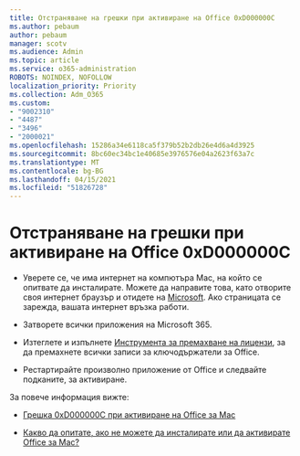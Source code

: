 ```yaml
---
title: Отстраняване на грешки при активиране на Office 0xD000000C
ms.author: pebaum
author: pebaum
manager: scotv
ms.audience: Admin
ms.topic: article
ms.service: o365-administration
ROBOTS: NOINDEX, NOFOLLOW
localization_priority: Priority
ms.collection: Adm_O365
ms.custom:
- "9002310"
- "4487"
- "3496"
- "2000021"
ms.openlocfilehash: 15286a34e6118ca5f379b52b2db26e4d6a4d3925
ms.sourcegitcommit: 8bc60ec34bc1e40685e3976576e04a2623f63a7c
ms.translationtype: MT
ms.contentlocale: bg-BG
ms.lasthandoff: 04/15/2021
ms.locfileid: "51826728"
---
```

# <a name="resolve-office-activation-error-0xd000000c"></a>Отстраняване на грешки при активиране на Office 0xD000000C

- Уверете се, че има интернет на компютъра Mac, на който се опитвате да инсталирате. Можете да направите това, като отворите своя интернет браузър и отидете на [Microsoft](https://www.microsoft.com). Ако страницата се зарежда, вашата интернет връзка работи.

- Затворете всички приложения на Microsoft 365.

- Изтеглете и изпълнете [Инструмента за премахване на лицензи](https://go.microsoft.com/fwlink/?linkid=849815), за да премахнете всички записи за ключодържатели за Office.

- Рестартирайте произволно приложение от Office и следвайте подканите, за активиране.

За повече информация вижте:

- [Грешка 0xD000000C при активиране на Office за Mac](https://support.office.com/article/error-0xd000000c-when-activating-office-for-mac-da865931-4658-4829-ba2d-8133390c6d25)

- [Какво да опитате, ако не можете да инсталирате или да активирате Office за Mac?](https://support.office.com/article/what-to-try-if-you-can-t-install-or-activate-office-for-mac-5efba2b4-b1e6-4e5f-bf3c-6ab945d03dea)
